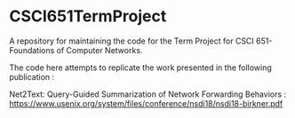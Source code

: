 # CSCI651TermProject
A repository for maintaining the code for the Term Project for CSCI 651- Foundations of Computer Networks.

The code here attempts to replicate the work presented in the following publication : 

Net2Text: Query-Guided Summarization of Network Forwarding Behaviors : 
https://www.usenix.org/system/files/conference/nsdi18/nsdi18-birkner.pdf
